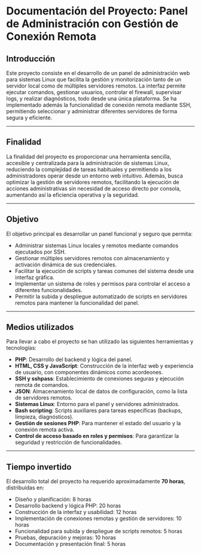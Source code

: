 
# Documentación del Proyecto: Panel de Administración con Gestión de Conexión Remota


## Introducción

Este proyecto consiste en el desarrollo de un panel de administración web para sistemas Linux que facilita la gestión y monitorización tanto de un servidor local como de múltiples servidores remotos. La interfaz permite ejecutar comandos, gestionar usuarios, controlar el firewall, supervisar logs, y realizar diagnósticos, todo desde una única plataforma. Se ha implementado además la funcionalidad de conexión remota mediante SSH, permitiendo seleccionar y administrar diferentes servidores de forma segura y eficiente.

---

## Finalidad

La finalidad del proyecto es proporcionar una herramienta sencilla, accesible y centralizada para la administración de sistemas Linux, reduciendo la complejidad de tareas habituales y permitiendo a los administradores operar desde un entorno web intuitivo. Además, busca optimizar la gestión de servidores remotos, facilitando la ejecución de acciones administrativas sin necesidad de acceso directo por consola, aumentando así la eficiencia operativa y la seguridad.

---

## Objetivo

El objetivo principal es desarrollar un panel funcional y seguro que permita:

- Administrar sistemas Linux locales y remotos mediante comandos ejecutados por SSH.
- Gestionar múltiples servidores remotos con almacenamiento y activación dinámica de sus credenciales.
- Facilitar la ejecución de scripts y tareas comunes del sistema desde una interfaz gráfica.
- Implementar un sistema de roles y permisos para controlar el acceso a diferentes funcionalidades.
- Permitir la subida y despliegue automatizado de scripts en servidores remotos para mantener la funcionalidad del panel.

---

## Medios utilizados

Para llevar a cabo el proyecto se han utilizado las siguientes herramientas y tecnologías:

- **PHP**: Desarrollo del backend y lógica del panel.
- **HTML, CSS y JavaScript**: Construcción de la interfaz web y experiencia de usuario, con componentes dinámicos como acordeones.
- **SSH y sshpass**: Establecimiento de conexiones seguras y ejecución remota de comandos.
- **JSON**: Almacenamiento local de datos de configuración, como la lista de servidores remotos.
- **Sistemas Linux**: Entorno para el panel y servidores administrados.
- **Bash scripting**: Scripts auxiliares para tareas específicas (backups, limpieza, diagnósticos).
- **Gestión de sesiones PHP**: Para mantener el estado del usuario y la conexión remota activa.
- **Control de acceso basado en roles y permisos**: Para garantizar la seguridad y restricción de funcionalidades.

---

## Tiempo invertido

El desarrollo total del proyecto ha requerido aproximadamente **70 horas**, distribuidas en:

- Diseño y planificación: 8 horas
- Desarrollo backend y lógica PHP: 20 horas
- Construcción de la interfaz y usabilidad: 12 horas
- Implementación de conexiones remotas y gestión de servidores: 10 horas
- Funcionalidad para subida y despliegue de scripts remotos: 5 horas
- Pruebas, depuración y mejoras: 10 horas
- Documentación y presentación final: 5 horas
